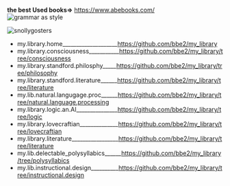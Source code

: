 **the best Used books=>** https://www.abebooks.com/  
![grammar as style](https://user-images.githubusercontent.com/59778456/220787950-55ece886-d79d-49d9-8c2f-df0d980fca20.PNG)  


![snollygosters](https://user-images.githubusercontent.com/59778456/220787641-9d9865d0-46a7-4700-8206-d911334302cb.JPG)  

- my.library.home____________________https://github.com/bbe2/my_library  
- my.library.consciousness___________https://github.com/bbe2/my_library/tree/consciousness  
- my.library.standford.philosphy_____https://github.com/bbe2/my_library/tree/philosophy  
- my.library.standford.literature______https://github.com/bbe2/my_library/tree/literature  
- my.lib.natural.langugage.proc______https://github.com/bbe2/my_library/tree/natural.language.processing  
- my.library.logic.an.AI_______________https://github.com/bbe2/my_library/tree/logic  
- my.library.lovecraftian______________https://github.com/bbe2/my_library/tree/lovecraftian
- my.library.literature_________________https://github.com/bbe2/my_library/tree/literature  
- my.lib.delectable_polysyllabics______https://github.com/bbe2/my_library/tree/polysyllabics  
- my.lib.instructional.design__________https://github.com/bbe2/my_library/tree/instructional.design  
